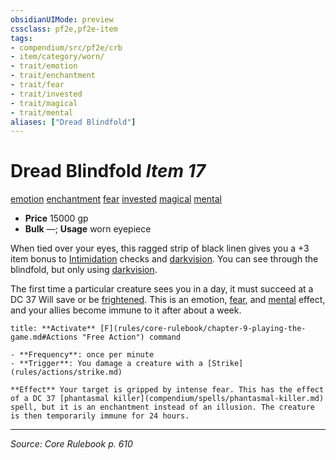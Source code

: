 ```yaml
---
obsidianUIMode: preview
cssclass: pf2e,pf2e-item
tags:
- compendium/src/pf2e/crb
- item/category/worn/
- trait/emotion
- trait/enchantment
- trait/fear
- trait/invested
- trait/magical
- trait/mental
aliases: ["Dread Blindfold"]
---
```

# Dread Blindfold *Item 17*  
[emotion](emotion.md "Emotion Effect Trait")  [enchantment](enchantment.md "Enchantment School Trait")  [fear](Reference/Rules/Traits/fear.md "Fear Effect Trait")  [invested](invested.md "Invested Item Trait")  [magical](magical.md "Magical Item Trait")  [mental](mental.md "Mental Effect Trait")  

- **Price** 15000 gp
- **Bulk** —; **Usage** worn eyepiece

When tied over your eyes, this ragged strip of black linen gives you a +3 item bonus to [Intimidation](skills.md#Intimidation) checks and [darkvision](Reference/Rules/Abilities/darkvision.md). You can see through the blindfold, but only using [darkvision](Reference/Rules/Abilities/darkvision.md).

The first time a particular creature sees you in a day, it must succeed at a DC 37 Will save or be [frightened](conditions.md#Frightened). This is an emotion, [fear](Reference/Rules/Traits/fear.md "Fear Effect Trait"), and [mental](mental.md "Mental Effect Trait") effect, and your allies become immune to it after about a week.

```ad-embed-ability
title: **Activate** [F](rules/core-rulebook/chapter-9-playing-the-game.md#Actions "Free Action") command

- **Frequency**: once per minute
- **Trigger**: You damage a creature with a [Strike](rules/actions/strike.md)

**Effect** Your target is gripped by intense fear. This has the effect of a DC 37 [phantasmal killer](compendium/spells/phantasmal-killer.md) spell, but it is an enchantment instead of an illusion. The creature is then temporarily immune for 24 hours.
```


---
*Source: Core Rulebook p. 610*